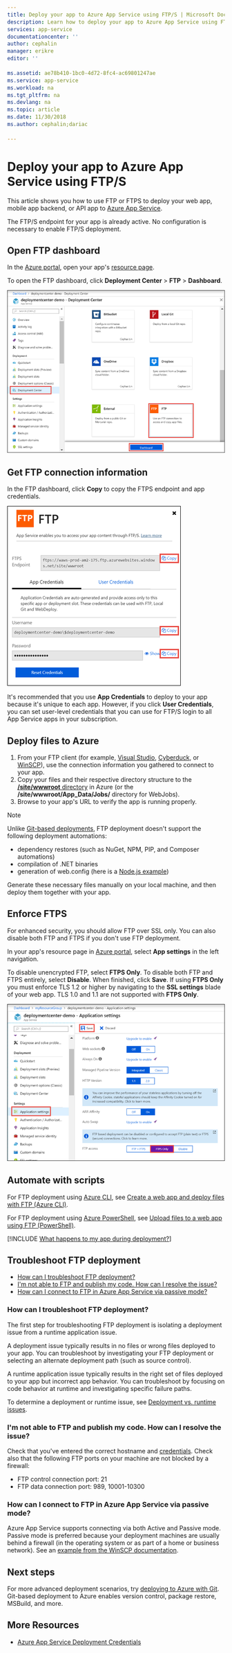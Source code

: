 ```yaml
---
title: Deploy your app to Azure App Service using FTP/S | Microsoft Docs 
description: Learn how to deploy your app to Azure App Service using FTP or FTPS.
services: app-service
documentationcenter: ''
author: cephalin
manager: erikre
editor: ''

ms.assetid: ae78b410-1bc0-4d72-8fc4-ac69801247ae
ms.service: app-service
ms.workload: na
ms.tgt_pltfrm: na
ms.devlang: na
ms.topic: article
ms.date: 11/30/2018
ms.author: cephalin;dariac

---
```


# Deploy your app to Azure App Service using FTP/S

This article shows you how to use FTP or FTPS to deploy your web app, mobile app backend, 
or API app to [Azure App Service](https://go.microsoft.com/fwlink/?LinkId=529714).

The FTP/S endpoint for your app is already active. No configuration is necessary to enable FTP/S deployment.

## Open FTP dashboard

In the [Azure portal](https://portal.azure.com), open your app's [resource page](../azure-resource-manager/resource-group-portal.md#manage-resources).

To open the FTP dashboard, click **Deployment Center** > **FTP** > **Dashboard**.

![Open FTP dashboard](./media/app-service-deploy-ftp/open-dashboard.png)

## Get FTP connection information

In the FTP dashboard, click **Copy** to copy the FTPS endpoint and app credentials.

![Copy FTP information](./media/app-service-deploy-ftp/ftp-dashboard.png)

It's recommended that you use **App Credentials** to deploy to your app because it's unique to each app. However, if you click **User Credentials**, you can set user-level credentials that you can use for FTP/S login to all App Service apps in your subscription.

## Deploy files to Azure

1. From your FTP client (for example, [Visual Studio](https://www.visualstudio.com/vs/community/), [Cyberduck](https://cyberduck.io/), or [WinSCP](https://winscp.net/index.php)), use the connection information you gathered to connect to your app.
3. Copy your files and their respective directory structure to the [**/site/wwwroot** directory](https://github.com/projectkudu/kudu/wiki/File-structure-on-azure) in Azure (or the **/site/wwwroot/App_Data/Jobs/** directory for WebJobs).
4. Browse to your app's URL to verify the app is running properly. 

> [!NOTE] 
> Unlike [Git-based deployments](app-service-deploy-local-git.md), FTP deployment doesn't support the following deployment automations: 
>
> - dependency restores (such as NuGet, NPM, PIP, and Composer automations)
> - compilation of .NET binaries
> - generation of web.config (here is a [Node.js example](https://github.com/projectkudu/kudu/wiki/Using-a-custom-web.config-for-Node-apps))
> 
> Generate these necessary files manually on your local machine, and then deploy them together with your app.
>
>

## Enforce FTPS

For enhanced security, you should allow FTP over SSL only. You can also disable both FTP and FTPS if you don't use FTP deployment.

In your app's resource page in [Azure portal](https://portal.azure.com), select **App settings** in the left navigation.

To disable unencrypted FTP, select **FTPS Only**. To disable both FTP and FTPS entirely, select **Disable**. When finished, click **Save**. If using **FTPS Only** you must enforce TLS 1.2 or higher by navigating to the **SSL settings** blade of your web app. TLS 1.0 and 1.1 are not supported with **FTPS Only**.

![Disable FTP/S](./media/app-service-deploy-ftp/disable-ftp.png)

## Automate with scripts

For FTP deployment using [Azure CLI](/cli/azure), see [Create a web app and deploy files with FTP (Azure CLI)](./scripts/app-service-cli-deploy-ftp.md).

For FTP deployment using [Azure PowerShell](/cli/azure), see [Upload files to a web app using FTP (PowerShell)](./scripts/app-service-powershell-deploy-ftp.md).

[!INCLUDE [What happens to my app during deployment?](../../includes/app-service-deploy-atomicity.md)]

## Troubleshoot FTP deployment

- [How can I troubleshoot FTP deployment?](#how-can-i-troubleshoot-ftp-deployment)
- [I'm not able to FTP and publish my code. How can I resolve the issue?](#im-not-able-to-ftp-and-publish-my-code-how-can-i-resolve-the-issue)
- [How can I connect to FTP in Azure App Service via passive mode?](#how-can-i-connect-to-ftp-in-azure-app-service-via-passive-mode)

### How can I troubleshoot FTP deployment?

The first step for troubleshooting FTP deployment is isolating a deployment issue from a runtime application issue.

A deployment issue typically results in no files or wrong files deployed to your app. You can troubleshoot by investigating your FTP deployment or selecting an alternate deployment path (such as source control).

A runtime application issue typically results in the right set of files deployed to your app but incorrect app behavior. You can troubleshoot by focusing on code behavior at runtime and investigating specific failure paths.

To determine a deployment or runtime issue, see [Deployment vs. runtime issues](https://github.com/projectkudu/kudu/wiki/Deployment-vs-runtime-issues).

### I'm not able to FTP and publish my code. How can I resolve the issue?
Check that you've entered the correct hostname and [credentials](#step-1--set-deployment-credentials). Check also that the following FTP ports on your machine are not blocked by a firewall:

- FTP control connection port: 21
- FTP data connection port: 989, 10001-10300
 
### How can I connect to FTP in Azure App Service via passive mode?
Azure App Service supports connecting via both Active and Passive mode. Passive mode is preferred because your deployment machines are usually behind a firewall (in the operating system or as part of a home or business network). See an [example from the WinSCP documentation](https://winscp.net/docs/ui_login_connection). 

## Next steps

For more advanced deployment scenarios, try [deploying to Azure with Git](app-service-deploy-local-git.md). Git-based deployment to Azure
enables version control, package restore, MSBuild, and more.

## More Resources

* [Azure App Service Deployment Credentials](app-service-deployment-credentials.md)
